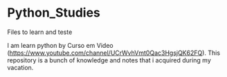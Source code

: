 # Python_Studies
 Files to learn and teste
 
 I am learn python by Curso em Video (https://www.youtube.com/channel/UCrWvhVmt0Qac3HgsjQK62FQ).
 This repository is a bunch of knowledge and notes that i acquired during my vacation.
